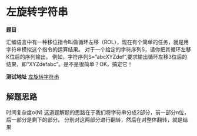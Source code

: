 # 左旋转字符串

**题目**


汇编语言中有一种移位指令叫做循环左移（ROL），现在有个简单的任务，就是用字符串模拟这个指令的运算结果。
对于一个给定的字符序列S，请你把其循环左移K位后的序列输出。
例如，字符序列S=”abcXYZdef”,要求输出循环左移3位后的结果，即“XYZdefabc”。是不是很简单？OK，搞定它！

**测试地址**
[左旋转字符串](https://www.nowcoder.com/practice/12d959b108cb42b1ab72cef4d36af5ec?tpId=13&tqId=11196&tPage=3&rp=3&ru=/ta/coding-interviews&qru=/ta/coding-interviews/question-ranking)

## 解题思路

时间复杂度o(N)
这道题解题的思路在于我们将字符串分成2部分，前一部分n位，后一部分是剩下的部分。
分别对这两部分进行翻转，然后在对整体翻转，就是结果